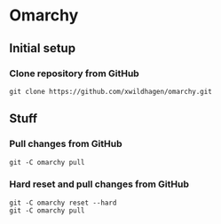 # Omarchy

## Initial setup

### Clone repository from GitHub

```
git clone https://github.com/xwildhagen/omarchy.git
```

## Stuff

### Pull changes from GitHub

```
git -C omarchy pull
```

### Hard reset and pull changes from GitHub

```
git -C omarchy reset --hard
git -C omarchy pull
```
